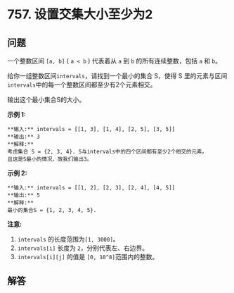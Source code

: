# 757. 设置交集大小至少为2

## 问题

一个整数区间 `[a, b]` ( `a < b` ) 代表着从 `a` 到 `b` 的所有连续整数，包括 `a` 和 `b`。

给你一组整数区间`intervals`，请找到一个最小的集合 S，使得 S 里的元素与区间`intervals`中的每一个整数区间都至少有2个元素相交。

输出这个最小集合S的大小。

**示例 1:**

```
**输入:** intervals = [[1, 3], [1, 4], [2, 5], [3, 5]]
**输出:** 3
**解释:**
考虑集合 S = {2, 3, 4}. S与intervals中的四个区间都有至少2个相交的元素。
且这是S最小的情况，故我们输出3。

```

**示例 2:**

```
**输入:** intervals = [[1, 2], [2, 3], [2, 4], [4, 5]]
**输出:** 5
**解释:**
最小的集合S = {1, 2, 3, 4, 5}.

```

**注意:**

1. `intervals` 的长度范围为`[1, 3000]`。
2. `intervals[i]` 长度为 `2`，分别代表左、右边界。
3. `intervals[i][j]` 的值是 `[0, 10^8]`范围内的整数。



## 解答

